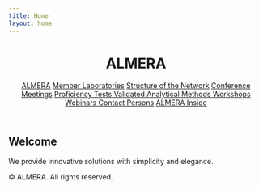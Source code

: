 ```yaml
---
title: Home
layout: home
---
```


<!DOCTYPE html>
<html lang="en">
<head>
  <meta charset="UTF-8" />
  <meta name="viewport" content="width=device-width, initial-scale=1.0" />
  <title>ALMERA | Home</title>
  <link rel="stylesheet" href="style.css" />
</head>
<body>
  <header>
    <h1>ALMERA</h1>
      <nav>
    <a href="index.html">ALMERA</a>
    <a href="members.html">Member Laboratories</a>
    <a href="structure.html">Structure of the Network</a>
    <a href="meetings.html">Conference Meetings</a>
    <a href="tests.html">Proficiency Tests </a>
    <a href="methods.html">Validated Analytical Methods </a>
    <a href="workshops.html">Workshops </a>
    <a href="webinars.html">Webinars </a>
    <a href="contact.html">Contact Persons</a>
    <a href="inside.html">ALMERA Inside</a>
  </nav>
  </header>

  <main>
    <h2>Welcome</h2>
    <p>We provide innovative solutions with simplicity and elegance.</p>
  </main>

  <footer>
    <p>© ALMERA. All rights reserved.</p>
  </footer>
</body>
</html>
